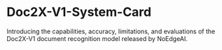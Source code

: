 # Doc2X-V1-System-Card
 Introducing the capabilities, accuracy, limitations, and evaluations of the Doc2X-V1 document recognition model released by NoEdgeAI.
